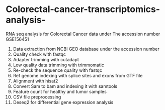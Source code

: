 # Colorectal-cancer-transcriptomics-analysis-
RNA seq analysis for Colorectal Cancer data under The accession number GSE156451 
1.	Data extraction from NCBI GEO database under the accession number 
2.	Quality check with fastqc 
3.	Adapter trimming with cutadapt
4.	Low quality data trimming with trimmomatic
5.	Re-check the sequence quality with fastqc
6.	Ref genome indexing with splice sites and exons from GTF file
7.	Alignment with hisat2 
8.	Convert Sam to bam and indexing it with samtools
9.	Feature count for healthy and tumor samples 
10.	CSV file preprocessing 
11.	Deseq2 for differential gene expression analysis

